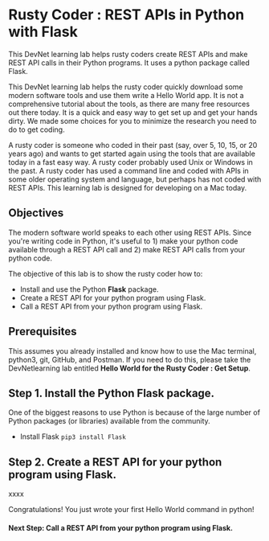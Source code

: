 # Rusty Coder : REST APIs in Python with Flask

This DevNet learning lab helps rusty coders create REST APIs and make REST API calls in their Python programs. It uses a python package called Flask.

This DevNet learning lab helps the rusty coder quickly download some modern software tools and use them write a Hello World app. It is not a comprehensive tutorial about the tools, as there are many free resources out there today. It is a quick and easy way to get set up and get your hands dirty. We made some choices for you to minimize the research you need to do to get coding.

A rusty coder is someone who coded in their past (say, over 5, 10, 15, or 20 years ago) and wants to get started again using the tools that are available today in a fast easy way. A rusty coder probably used Unix or Windows in the past. A rusty coder has used a command line and coded with APIs in some older operating system and language, but perhaps has not coded with REST APIs. This learning lab is designed for developing on a Mac today.

## Objectives

The modern software world speaks to each other using REST APIs. Since you're writing code in Python, it's useful to 1) make your python code available through a REST API call and 2) make REST API calls from your python code.

The objective of this lab is to show the rusty coder how to:

* Install and use the Python **Flask** package.
* Create a REST API for your python program using Flask.
* Call a REST API from your python program using Flask.

## Prerequisites

This assumes you already installed and know how to use the Mac terminal, python3, git, GitHub, and Postman. If you need to do this, please take the DevNetlearning lab entitled **Hello World for the Rusty Coder : Get Setup**.

## Step 1. Install the Python **Flask** package.

One of the biggest reasons to use Python is because of the large number of Python packages (or libraries) available from the community.

* Install Flask `pip3 install Flask`

## Step 2. Create a REST API for your python program using Flask.

xxxx

Congratulations! You just wrote your first Hello World command in python!

#### Next Step: Call a REST API from your python program using Flask.
